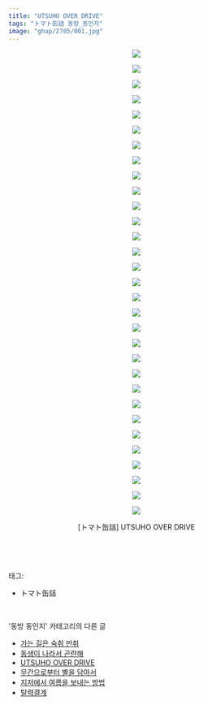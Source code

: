 ```yaml
---
title: "UTSUHO OVER DRIVE"
tags: "トマト缶詰 동방_동인지"
image: "ghap/2785/001.jpg"
---
```

<div class="article">
<p style="text-align: center; clear: none; float: none;"><img src="{{ site.nasurl }}/ghap/2785/001.jpg"/></p>
<p style="text-align: center; clear: none; float: none;"><img src="{{ site.nasurl }}/ghap/2785/002.jpg"/></p>
<p style="text-align: center; clear: none; float: none;"><img src="{{ site.nasurl }}/ghap/2785/003.jpg"/></p>
<p style="text-align: center; clear: none; float: none;"><img src="{{ site.nasurl }}/ghap/2785/004.jpg"/></p>
<p style="text-align: center; clear: none; float: none;"><img src="{{ site.nasurl }}/ghap/2785/005.jpg"/></p>
<p style="text-align: center; clear: none; float: none;"><img src="{{ site.nasurl }}/ghap/2785/006.jpg"/></p>
<p style="text-align: center; clear: none; float: none;"><img src="{{ site.nasurl }}/ghap/2785/007.jpg"/></p>
<p style="text-align: center; clear: none; float: none;"><img src="{{ site.nasurl }}/ghap/2785/008.jpg"/></p>
<p style="text-align: center; clear: none; float: none;"><img src="{{ site.nasurl }}/ghap/2785/009.jpg"/></p>
<p style="text-align: center; clear: none; float: none;"><img src="{{ site.nasurl }}/ghap/2785/010.jpg"/></p>
<p style="text-align: center; clear: none; float: none;"><img src="{{ site.nasurl }}/ghap/2785/011.jpg"/></p>
<p style="text-align: center; clear: none; float: none;"><img src="{{ site.nasurl }}/ghap/2785/012.jpg"/></p>
<p style="text-align: center; clear: none; float: none;"><img src="{{ site.nasurl }}/ghap/2785/013.jpg"/></p>
<p style="text-align: center; clear: none; float: none;"><img src="{{ site.nasurl }}/ghap/2785/014.jpg"/></p>
<p style="text-align: center; clear: none; float: none;"><img src="{{ site.nasurl }}/ghap/2785/015.jpg"/></p>
<p style="text-align: center; clear: none; float: none;"><img src="{{ site.nasurl }}/ghap/2785/016.jpg"/></p>
<p style="text-align: center; clear: none; float: none;"><img src="{{ site.nasurl }}/ghap/2785/017.jpg"/></p>
<p style="text-align: center; clear: none; float: none;"><img src="{{ site.nasurl }}/ghap/2785/018.jpg"/></p>
<p style="text-align: center; clear: none; float: none;"><img src="{{ site.nasurl }}/ghap/2785/019.jpg"/></p>
<p style="text-align: center; clear: none; float: none;"><img src="{{ site.nasurl }}/ghap/2785/020.jpg"/></p>
<p style="text-align: center; clear: none; float: none;"><img src="{{ site.nasurl }}/ghap/2785/021.jpg"/></p>
<p style="text-align: center; clear: none; float: none;"><img src="{{ site.nasurl }}/ghap/2785/022.jpg"/></p>
<p style="text-align: center; clear: none; float: none;"><img src="{{ site.nasurl }}/ghap/2785/023.jpg"/></p>
<p style="text-align: center; clear: none; float: none;"><img src="{{ site.nasurl }}/ghap/2785/024.jpg"/></p>
<p style="text-align: center; clear: none; float: none;"><img src="{{ site.nasurl }}/ghap/2785/025.jpg"/></p>
<p style="text-align: center; clear: none; float: none;"><img src="{{ site.nasurl }}/ghap/2785/026.jpg"/></p>
<p style="text-align: center; clear: none; float: none;"><img src="{{ site.nasurl }}/ghap/2785/027.jpg"/></p>
<p style="text-align: center; clear: none; float: none;"><img src="{{ site.nasurl }}/ghap/2785/028.jpg"/></p>
<p style="text-align: center; clear: none; float: none;"><img src="{{ site.nasurl }}/ghap/2785/029.jpg"/></p>
<p style="text-align: center; clear: none; float: none;"><img src="{{ site.nasurl }}/ghap/2785/030.jpg"/></p>
<p style="text-align: center; clear: none; float: none;"><img src="{{ site.nasurl }}/ghap/2785/031.jpg"/></p>
<p style="text-align: center; clear: none; float: none;">[トマト缶詰] UTSUHO OVER DRIVE</p>
<p><br/></p>
</div><br/>
<div class="tagTrail">
<p>태그: </p>
<ul>
<li>トマト缶詰</li>
</ul>
</div><br/>
<div class="another">
<p>'동방 동인지' 카테고리의 다른 글</p>
<ul>
<li><a href="/2016-11-29-ghap_2787">가는 길은 숙취 만취</a></li>
<li><a href="/2016-11-28-ghap_2786">동생이 나라서 곤란해</a></li>
<li><a href="/2016-11-28-ghap_2785">UTSUHO OVER DRIVE</a></li>
<li><a href="/2016-11-28-ghap_2784">무간으로부터 별을 담아서</a></li>
<li><a href="/2016-11-28-ghap_2783">지저에서 여름을 보내는 방법</a></li>
<li><a href="/2016-11-28-ghap_2782">탈력결계</a></li>
</ul>
</div><br/>
<div class="cb_module cb_fluid">
<div class="cb_wrt cb_profile">
</div><!-- commentList close -->
</div><br/>
